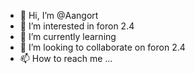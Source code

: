 - 👋 Hi, I’m @Aangort
- 👀 I’m interested in foron 2.4
- 🌱 I’m currently learning 
- 💞️ I’m looking to collaborate on foron 2.4
- 📫 How to reach me ...

<!---
Aangort/Aangort is a ✨ special ✨ repository because its `README.md` (this file) appears on your GitHub profile.
You can click the Preview link to take a look at your changes.
--->
